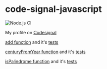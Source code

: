 # code-signal-javascript
![Node.js CI](https://github.com/BurhanH/code-signal-javascript/workflows/Node.js%20CI/badge.svg)

My profile on [Codesignal](https://app.codesignal.com/profile/baur_u)

[add function](https://github.com/BurhanH/code-signal-javascript/blob/master/source/add.js) and it's [tests](https://github.com/BurhanH/code-signal-javascript/blob/master/test/addTest.js)

[centuryFromYear function](https://github.com/BurhanH/code-signal-javascript/blob/master/source/centuryFromYear.js) and it's [tests](https://github.com/BurhanH/code-signal-javascript/blob/master/test/centuryFromYearTest.js)

[isPalindrome function](https://github.com/BurhanH/code-signal-javascript/blob/master/source/isPalindrome.js) and it's [tests](https://github.com/BurhanH/code-signal-javascript/blob/master/test/isPalindromeTest.js)
